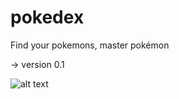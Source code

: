# pokedex
Find your pokemons, master pokémon

-> version 0.1

![alt text](https://3.bp.blogspot.com/-gA56MPOuI3o/Wywh4OMvmLI/AAAAAAAAD0s/1SP8UUI1ms0coeXxN81FPUzwSTAe3OyBwCLcBGAs/s640/Screenshot-2018-6-21%2BPok%25C3%25A9dex.png)
